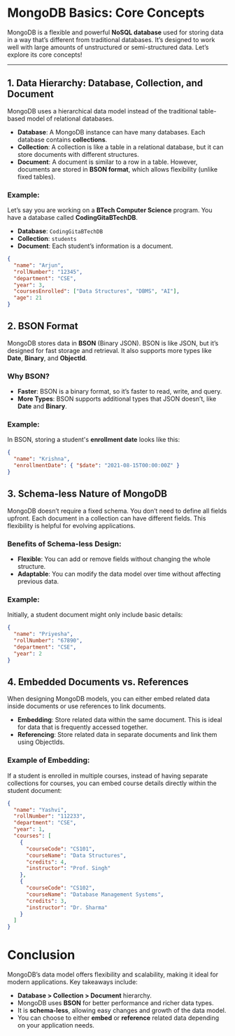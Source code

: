 # MongoDB Basics: Core Concepts

MongoDB is a flexible and powerful **NoSQL database** used for storing data in a way that’s different from traditional databases. It’s designed to work well with large amounts of unstructured or semi-structured data. Let’s explore its core concepts!

---

## 1. Data Hierarchy: Database, Collection, and Document

MongoDB uses a hierarchical data model instead of the traditional table-based model of relational databases.

- **Database**: A MongoDB instance can have many databases. Each database contains **collections**.
- **Collection**: A collection is like a table in a relational database, but it can store documents with different structures.
- **Document**: A document is similar to a row in a table. However, documents are stored in **BSON format**, which allows flexibility (unlike fixed tables).

### Example:
Let’s say you are working on a **BTech Computer Science** program. You have a database called **CodingGitaBTechDB**.

- **Database**: `CodingGitaBTechDB`
- **Collection**: `students`
- **Document**: Each student’s information is a document.

```json
{
  "name": "Arjun",
  "rollNumber": "12345",
  "department": "CSE",
  "year": 3,
  "coursesEnrolled": ["Data Structures", "DBMS", "AI"],
  "age": 21
}


```
## 2. BSON Format

MongoDB stores data in **BSON** (Binary JSON). BSON is like JSON, but it’s designed for fast storage and retrieval. It also supports more types like **Date**, **Binary**, and **ObjectId**.

### Why BSON?
- **Faster**: BSON is a binary format, so it’s faster to read, write, and query.
- **More Types**: BSON supports additional types that JSON doesn’t, like **Date** and **Binary**.

### Example:
In BSON, storing a student's **enrollment date** looks like this:

```json
{
  "name": "Krishna",
  "enrollmentDate": { "$date": "2021-08-15T00:00:00Z" }
}
```

## 3. Schema-less Nature of MongoDB

MongoDB doesn’t require a fixed schema. You don’t need to define all fields upfront. Each document in a collection can have different fields. This flexibility is helpful for evolving applications.

### Benefits of Schema-less Design:
- **Flexible**: You can add or remove fields without changing the whole structure.
- **Adaptable**: You can modify the data model over time without affecting previous data.

### Example:
Initially, a student document might only include basic details:

```json
{
  "name": "Priyesha",
  "rollNumber": "67890",
  "department": "CSE",
  "year": 2
}
```

## 4. Embedded Documents vs. References

When designing MongoDB models, you can either embed related data inside documents or use references to link documents.

- **Embedding**: Store related data within the same document. This is ideal for data that is frequently accessed together.
- **Referencing**: Store related data in separate documents and link them using ObjectIds.

### Example of Embedding:
If a student is enrolled in multiple courses, instead of having separate collections for courses, you can embed course details directly within the student document:

```json
{
  "name": "Yashvi",
  "rollNumber": "112233",
  "department": "CSE",
  "year": 1,
  "courses": [
    {
      "courseCode": "CS101",
      "courseName": "Data Structures",
      "credits": 4,
      "instructor": "Prof. Singh"
    },
    {
      "courseCode": "CS102",
      "courseName": "Database Management Systems",
      "credits": 3,
      "instructor": "Dr. Sharma"
    }
  ]
}
```

# Conclusion

MongoDB’s data model offers flexibility and scalability, making it ideal for modern applications. Key takeaways include:

- **Database > Collection > Document** hierarchy.
- MongoDB uses **BSON** for better performance and richer data types.
- It is **schema-less**, allowing easy changes and growth of the data model.
- You can choose to either **embed** or **reference** related data depending on your application needs.


